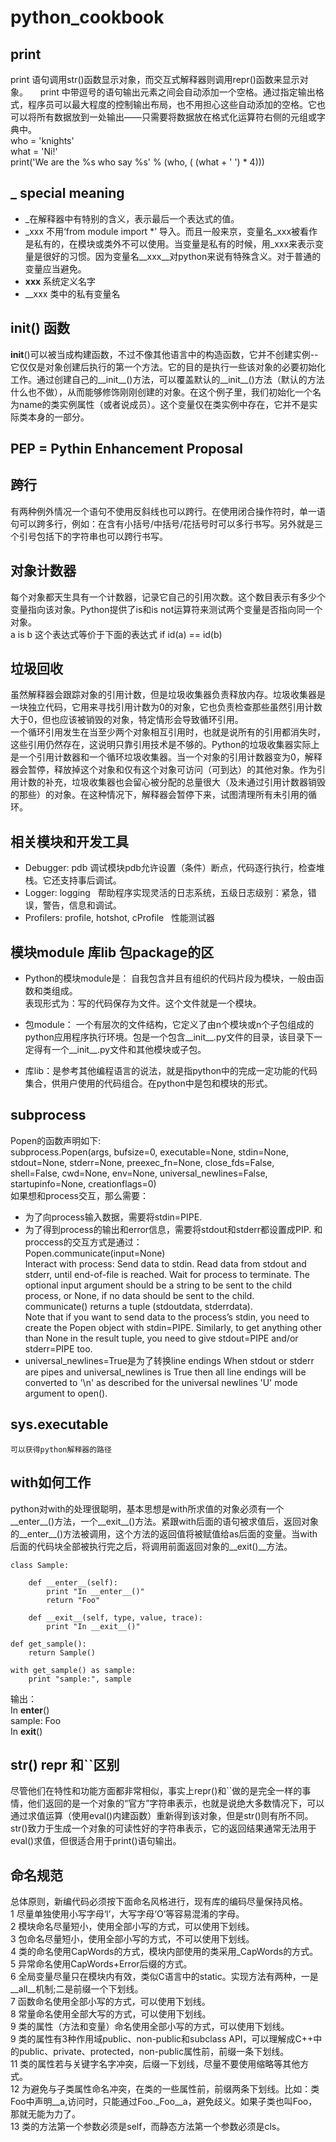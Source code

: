 # python_cookbook

## print
print 语句调用str()函数显示对象，而交互式解释器则调用repr()函数来显示对象。    
print 中带逗号的语句输出元素之间会自动添加一个空格。通过指定输出格式，程序员可以最大程度的控制输出布局，也不用担心这些自动添加的空格。它也可以将所有数据放到一处输出——只需要将数据放在格式化运算符右侧的元组或字典中。    
      who = 'knights'   
      what = 'Ni!'   
      print('We are the %s who say %s' %  (who, ( (what + ' ') * 4)))    
    
## _ special meaning
* _在解释器中有特别的含义，表示最后一个表达式的值。   
* _xxx 不用‘from module import *’ 导入。而且一般来京，变量名_xxx被看作是私有的，在模块或类外不可以使用。当变量是私有的时候，用_xxx来表示变量是很好的习惯。因为变量名__xxx__对python来说有特殊含义。对于普通的变量应当避免。
* __xxx__ 系统定义名字
* __xxx 类中的私有变量名

## __init__() 函数
__init__()可以被当成构建函数，不过不像其他语言中的构造函数，它并不创建实例--它仅仅是对象创建后执行的第一个方法。它的目的是执行一些该对象的必要初始化工作。通过创建自己的__init__()方法，可以覆盖默认的__init__()方法（默认的方法什么也不做），从而能够修饰刚刚创建的对象。在这个例子里，我们初始化一个名为name的类实例属性（或者说成员）。这个变量仅在类实例中存在，它并不是实际类本身的一部分。      
    
## PEP = Pythin Enhancement Proposal  

## 跨行
有两种例外情况一个语句不使用反斜线也可以跨行。在使用闭合操作符时，单一语句可以跨多行，例如：在含有小括号/中括号/花括号时可以多行书写。另外就是三个引号包括下的字符串也可以跨行书写。

## 对象计数器   
每个对象都天生具有一个计数器，记录它自己的引用次数。这个数目表示有多少个变量指向该对象。Python提供了is和is not运算符来测试两个变量是否指向同一个对象。    
a is b 这个表达式等价于下面的表达式 if id(a) == id(b)   

## 垃圾回收
虽然解释器会跟踪对象的引用计数，但是垃圾收集器负责释放内存。垃圾收集器是一块独立代码，它用来寻找引用计数为0的对象，它也负责检查那些虽然引用计数大于0，但也应该被销毁的对象，特定情形会导致循环引用。    
一个循环引用发生在当至少两个对象相互引用时，也就是说所有的引用都消失时，这些引用仍然存在，这说明只靠引用技术是不够的。Python的垃圾收集器实际上是一个引用计数器和一个循环垃圾收集器。当一个对象的引用计数器变为0，解释器会暂停，释放掉这个对象和仅有这个对象可访问（可到达）的其他对象。作为引用计数的补充，垃圾收集器也会留心被分配的总量很大（及未通过引用计数器销毁的那些）的对象。在这种情况下，解释器会暂停下来，试图清理所有未引用的循环。    


## 相关模块和开发工具
* Debugger: pdb  调试模块pdb允许设置（条件）断点，代码逐行执行，检查堆栈。它还支持事后调试。
* Logger: logging   帮助程序实现灵活的日志系统，五级日志级别：紧急，错误，警告，信息和调试。
* Profilers: profile, hotshot, cProfile   性能测试器


## 模块module 库lib 包package的区
* Python的模块module是： 自我包含并且有组织的代码片段为模块，一般由函数和类组成。     
    表现形式为：写的代码保存为文件。这个文件就是一个模块。     

* 包module： 一个有层次的文件结构，它定义了由n个模块或n个子包组成的python应用程序执行环境。包是一个包含__init__.py文件的目录，该目录下一定得有一个__init__.py文件和其他模块或子包。

* 库lib：是参考其他编程语言的说法，就是指python中的完成一定功能的代码集合，供用户使用的代码组合。在python中是包和模块的形式。

## subprocess    
Popen的函数声明如下:    
    subprocess.Popen(args, bufsize=0, executable=None, stdin=None, stdout=None, stderr=None, preexec_fn=None, close_fds=False, shell=False, cwd=None, env=None, universal_newlines=False, startupinfo=None, creationflags=0)    
如果想和process交互，那么需要：     
* 为了向process输入数据，需要将stdin=PIPE.
* 为了得到process的输出和error信息，需要将stdout和stderr都设置成PIP.
和proccess的交互方式是通过：      
 Popen.communicate(input=None)    
    Interact with process: Send data to stdin. Read data from stdout and stderr, until end-of-file is reached. Wait for process to terminate. The optional input argument should be a string to be sent to the child process, or None, if no data should be sent to the child.     
    communicate() returns a tuple (stdoutdata, stderrdata).     
    Note that if you want to send data to the process’s stdin, you need to create the Popen object with stdin=PIPE. Similarly, to get anything other than None in the result tuple, you need to give stdout=PIPE and/or stderr=PIPE too.      
* universal_newlines=True是为了转换line endings
When stdout or stderr are pipes and universal_newlines is True then all line endings will be converted to '\n' as described for the universal newlines 'U' mode argument to open().    

## sys.executable
    可以获得python解释器的路径    

## with如何工作
python对with的处理很聪明，基本思想是with所求值的对象必须有一个__enter__()方法，一个__exit__()方法。紧跟with后面的语句被求值后，返回对象的__enter__()方法被调用，这个方法的返回值将被赋值给as后面的变量。当with后面的代码块全部被执行完之后，将调用前面返回对象的__exit()__方法。 

    class Sample:    
    
        def __enter__(self):    
            print "In __enter__()"      
            return "Foo"    

        def __exit__(self, type, value, trace):        
            print "In __exit__()"        

    def get_sample():        
        return Sample()        

    with get_sample() as sample:        
        print "sample:", sample         
输出：        
In __enter__()    
sample: Foo      
In __exit__()      

## str() repr 和``区别  
尽管他们在特性和功能方面都非常相似，事实上repr()和\`\`做的是完全一样的事情，他们返回的是一个对象的“官方”字符串表示，也就是说绝大多数情况下，可以 通过求值运算（使用eval()内建函数）重新得到该对象，但是str()则有所不同。str()致力于生成一个对象的可读性好的字符串表示，它的返回结果通常无法用于eval()求值，但很适合用于print()语句输出。

## 命名规范  
总体原则，新编代码必须按下面命名风格进行，现有库的编码尽量保持风格。     
1 尽量单独使用小写字母‘l’，大写字母‘O’等容易混淆的字母。        
2 模块命名尽量短小，使用全部小写的方式，可以使用下划线。         
3 包命名尽量短小，使用全部小写的方式，不可以使用下划线。    
4 类的命名使用CapWords的方式，模块内部使用的类采用_CapWords的方式。    
5 异常命名使用CapWords+Error后缀的方式。    
6 全局变量尽量只在模块内有效，类似C语言中的static。实现方法有两种，一是__all__机制;二是前缀一个下划线。    
7 函数命名使用全部小写的方式，可以使用下划线。    
8 常量命名使用全部大写的方式，可以使用下划线。    
9 类的属性（方法和变量）命名使用全部小写的方式，可以使用下划线。    
9 类的属性有3种作用域public、non-public和subclass API，可以理解成C++中的public、private、protected，non-public属性前，前缀一条下划线。    
11 类的属性若与关键字名字冲突，后缀一下划线，尽量不要使用缩略等其他方式。    
12 为避免与子类属性命名冲突，在类的一些属性前，前缀两条下划线。比如：类Foo中声明__a,访问时，只能通过Foo._Foo__a，避免歧义。如果子类也叫Foo，那就无能为力了。    
13 类的方法第一个参数必须是self，而静态方法第一个参数必须是cls。    

##
